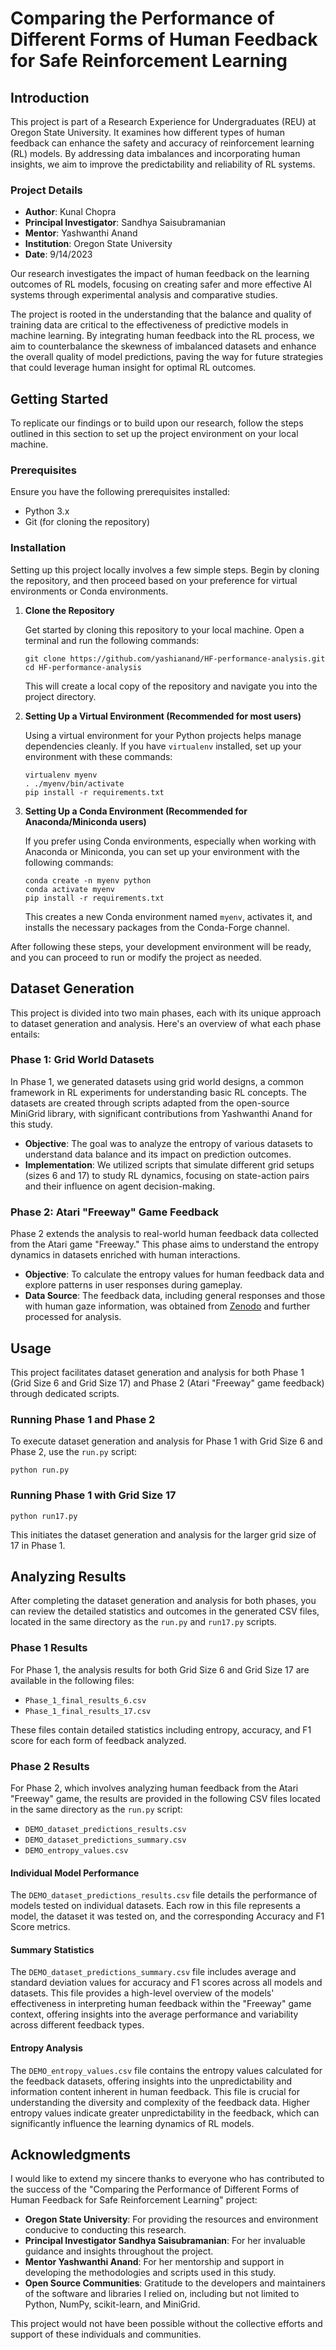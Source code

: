 # Comparing the Performance of Different Forms of Human Feedback for Safe Reinforcement Learning

## Introduction

This project is part of a Research Experience for Undergraduates (REU) at Oregon State University. It examines how different types of human feedback can enhance the safety and accuracy of reinforcement learning (RL) models. By addressing data imbalances and incorporating human insights, we aim to improve the predictability and reliability of RL systems.

### Project Details

- **Author**: Kunal Chopra
- **Principal Investigator**: Sandhya Saisubramanian
- **Mentor**: Yashwanthi Anand
- **Institution**: Oregon State University
- **Date**: 9/14/2023

Our research investigates the impact of human feedback on the learning outcomes of RL models, focusing on creating safer and more effective AI systems through experimental analysis and comparative studies.

The project is rooted in the understanding that the balance and quality of training data are critical to the effectiveness of predictive models in machine learning. By integrating human feedback into the RL process, we aim to counterbalance the skewness of imbalanced datasets and enhance the overall quality of model predictions, paving the way for future strategies that could leverage human insight for optimal RL outcomes.

## Getting Started

To replicate our findings or to build upon our research, follow the steps outlined in this section to set up the project environment on your local machine.

### Prerequisites

Ensure you have the following prerequisites installed:
- Python 3.x
- Git (for cloning the repository)

### Installation

Setting up this project locally involves a few simple steps. Begin by cloning the repository, and then proceed based on your preference for virtual environments or Conda environments.

1. **Clone the Repository**

    Get started by cloning this repository to your local machine. Open a terminal and run the following commands:

    ```shell
    git clone https://github.com/yashianand/HF-performance-analysis.git
    cd HF-performance-analysis
    ```

    This will create a local copy of the repository and navigate you into the project directory.

2. **Setting Up a Virtual Environment (Recommended for most users)**

    Using a virtual environment for your Python projects helps manage dependencies cleanly. If you have `virtualenv` installed, set up your environment with these commands:

    ```shell
    virtualenv myenv
    . ./myenv/bin/activate
    pip install -r requirements.txt
    ```
    
3. **Setting Up a Conda Environment (Recommended for Anaconda/Miniconda users)**

    If you prefer using Conda environments, especially when working with Anaconda or Miniconda, you can set up your environment with the following commands:

    ```shell
    conda create -n myenv python
    conda activate myenv
    pip install -r requirements.txt
    ```

    This creates a new Conda environment named `myenv`, activates it, and installs the necessary packages from the Conda-Forge channel.

After following these steps, your development environment will be ready, and you can proceed to run or modify the project as needed.

## Dataset Generation

This project is divided into two main phases, each with its unique approach to dataset generation and analysis. Here's an overview of what each phase entails:

### Phase 1: Grid World Datasets

In Phase 1, we generated datasets using grid world designs, a common framework in RL experiments for understanding basic RL concepts. The datasets are created through scripts adapted from the open-source MiniGrid library, with significant contributions from Yashwanthi Anand for this study.

- **Objective**: The goal was to analyze the entropy of various datasets to understand data balance and its impact on prediction outcomes.
- **Implementation**: We utilized scripts that simulate different grid setups (sizes 6 and 17) to study RL dynamics, focusing on state-action pairs and their influence on agent decision-making.

### Phase 2: Atari "Freeway" Game Feedback

Phase 2 extends the analysis to real-world human feedback data collected from the Atari game "Freeway." This phase aims to understand the entropy dynamics in datasets enriched with human interactions.

- **Objective**: To calculate the entropy values for human feedback data and explore patterns in user responses during gameplay.
- **Data Source**: The feedback data, including general responses and those with human gaze information, was obtained from [Zenodo](https://zenodo.org/record/3451402/files/freeway.zip?download=1) and further processed for analysis.

## Usage

This project facilitates dataset generation and analysis for both Phase 1 (Grid Size 6 and Grid Size 17) and Phase 2 (Atari "Freeway" game feedback) through dedicated scripts.

### Running Phase 1 and Phase 2

To execute dataset generation and analysis for Phase 1 with Grid Size 6 and Phase 2, use the `run.py` script:

```shell
python run.py
```

### Running Phase 1 with Grid Size 17 

```shell
python run17.py
```

This initiates the dataset generation and analysis for the larger grid size of 17 in Phase 1.

## Analyzing Results

After completing the dataset generation and analysis for both phases, you can review the detailed statistics and outcomes in the generated CSV files, located in the same directory as the `run.py` and `run17.py` scripts.

### Phase 1 Results

For Phase 1, the analysis results for both Grid Size 6 and Grid Size 17 are available in the following files:

- `Phase_1_final_results_6.csv`
- `Phase_1_final_results_17.csv`

These files contain detailed statistics including entropy, accuracy, and F1 score for each form of feedback analyzed.

### Phase 2 Results

For Phase 2, which involves analyzing human feedback from the Atari "Freeway" game, the results are provided in the following CSV files located in the same directory as the `run.py` script:

- `DEMO_dataset_predictions_results.csv`
- `DEMO_dataset_predictions_summary.csv`
- `DEMO_entropy_values.csv`

#### Individual Model Performance

The `DEMO_dataset_predictions_results.csv` file details the performance of models tested on individual datasets. Each row in this file represents a model, the dataset it was tested on, and the corresponding Accuracy and F1 Score metrics.

#### Summary Statistics

The `DEMO_dataset_predictions_summary.csv` file includes average and standard deviation values for accuracy and F1 scores across all models and datasets.
This file provides a high-level overview of the models' effectiveness in interpreting human feedback within the "Freeway" game context, offering insights into the average performance and variability across different feedback types.

#### Entropy Analysis

The `DEMO_entropy_values.csv` file contains the entropy values calculated for the feedback datasets, offering insights into the unpredictability and information content inherent in human feedback.
This file is crucial for understanding the diversity and complexity of the feedback data. Higher entropy values indicate greater unpredictability in the feedback, which can significantly influence the learning dynamics of RL models.

## Acknowledgments

I would like to extend my sincere thanks to everyone who has contributed to the success of the "Comparing the Performance of Different Forms of Human Feedback for Safe Reinforcement Learning" project:

- **Oregon State University**: For providing the resources and environment conducive to conducting this research.
- **Principal Investigator Sandhya Saisubramanian**: For her invaluable guidance and insights throughout the project.
- **Mentor Yashwanthi Anand**: For her mentorship and support in developing the methodologies and scripts used in this study.
- **Open Source Communities**: Gratitude to the developers and maintainers of the software and libraries I relied on, including but not limited to Python, NumPy, scikit-learn, and MiniGrid.

This project would not have been possible without the collective efforts and support of these individuals and communities.
